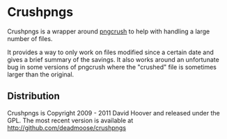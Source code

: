 Crushpngs
=========

Crushpngs is a wrapper around [pngcrush](http://pmt.sourceforge.net/pngcrush) to help with handling a large number of files.

It provides a way to only work on files modified since a certain date and gives a brief summary of the savings. It also works around an unfortunate bug in some versions of pngcrush where the "crushed" file is sometimes larger than the original.

Distribution
------------

Crushpngs is Copyright 2009 - 2011 David Hoover and released under the GPL. The most recent version is available at http://github.com/deadmoose/crushpngs
